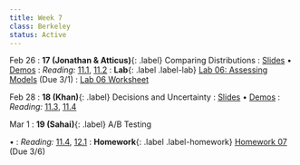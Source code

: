```yaml
---
title: Week 7
class: Berkeley
status: Active
---
```


Feb 26
: **17 (Jonathan & Atticus)**{: .label} Comparing Distributions
   : [Slides](https://docs.google.com/presentation/d/1U5YvqlIwFofyChI8vVEO_zpV7OpPhAKi9AAk_xb_15A/edit?usp=sharing) &#8226; [Demos](https://data8.datahub.berkeley.edu/hub/user-redirect/git-pull?repo=https%3A%2F%2Fgithub.com%2Fdata-8%2Fmaterials-sp24&urlpath=tree%2Fmaterials-sp24%2Flec%2Flec17%2Flec17.ipynb)
: *Reading:* [11.1](https://inferentialthinking.com/chapters/11/1/Assessing_a_Model.html), [11.2](https://inferentialthinking.com/chapters/11/2/Multiple_Categories.html)
: **Lab**{: .label .label-lab} [Lab 06: Assessing Models](https://data8.datahub.berkeley.edu/hub/user-redirect/git-pull?repo=https%3A%2F%2Fgithub.com%2Fdata-8%2Fmaterials-sp24&urlpath=tree%2Fmaterials-sp24%2Flab%2Flab06%2Flab06.ipynb) (Due 3/1)
   : [Lab 06 Worksheet](https://drive.google.com/file/d/1VoWHbSn7asUMqZ48mVYeQ3-7OiN2V2Es/view?usp=sharing)

Feb 28
: **18 (Khan)**{: .label} Decisions and Uncertainty
   : [Slides](https://docs.google.com/presentation/d/1dVe-Zkt9YsDRk3YD-uM31xh2Mts4h8SP5obfUkzIFVM/edit?usp=sharing) &#8226; [Demos](https://data8.datahub.berkeley.edu/hub/user-redirect/git-pull?repo=https%3A%2F%2Fgithub.com%2Fdata-8%2Fmaterials-sp24&urlpath=tree%2Fmaterials-sp24%2Flec%2Flec18%2Flec18_modified.ipynb)
: *Reading:* [11.3](https://inferentialthinking.com/chapters/11/3/Decisions_and_Uncertainty.html), [11.4](https://inferentialthinking.com/chapters/11/4/Error_Probabilities.html)

Mar 1
: **19 (Sahai)**{: .label} A/B Testing
 <!-- : [Slides](#) &#8226; [Demos](#) &#8226; [Blank Demos](#) -->
 &#8226;
: *Reading:* [11.4](https://inferentialthinking.com/chapters/11/4/Error_Probabilities.html), [12.1](https://inferentialthinking.com/chapters/12/1/AB_Testing.html)
: **Homework**{: .label .label-homework} [Homework 07](https://data8.datahub.berkeley.edu/hub/user-redirect/git-pull?repo=https%3A%2F%2Fgithub.com%2Fdata-8%2Fmaterials-sp24&urlpath=tree%2Fmaterials-sp24%2Fhw%2Fhw07%2Fhw07.ipynb) (Due 3/6)
